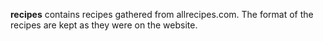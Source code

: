 **recipes** contains recipes gathered from allrecipes.com. The format of the recipes are kept as they were on the website.
